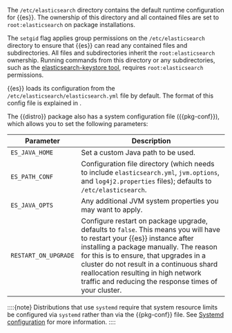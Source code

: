 The `/etc/elasticsearch` directory contains the default runtime configuration for {{es}}. The ownership of this directory and all contained files are set to `root:elasticsearch` on package installations.

The `setgid` flag applies group permissions on the `/etc/elasticsearch` directory to ensure that {{es}} can read any contained files and subdirectories. All files and subdirectories inherit the `root:elasticsearch` ownership. Running commands from this directory or any subdirectories, such as the [elasticsearch-keystore tool](/deploy-manage/security/secure-settings.md), requires `root:elasticsearch` permissions.

{{es}} loads its configuration from the `/etc/elasticsearch/elasticsearch.yml` file by default. The format of this config file is explained in [](/deploy-manage/deploy/self-managed/configure-elasticsearch.md).

The {{distro}} package also has a system configuration file ({{pkg-conf}}), which allows you to set the following parameters:

| Parameter | Description |
| --- | --- |
| `ES_JAVA_HOME` | Set a custom Java path to be used. |
| `ES_PATH_CONF` | Configuration file directory (which needs to include `elasticsearch.yml`, `jvm.options`, and `log4j2.properties` files); defaults to `/etc/elasticsearch`. |
| `ES_JAVA_OPTS` | Any additional JVM system properties you may want to apply. |
| `RESTART_ON_UPGRADE` | Configure restart on package upgrade, defaults to `false`. This means you will have to restart your {{es}} instance after installing a package  manually. The reason for this is to ensure, that upgrades in a cluster do not result in a continuous shard reallocation resulting in high network traffic and reducing the response times of your cluster. |

::::{note}
Distributions that use `systemd` require that system resource limits be configured via `systemd` rather than via the {{pkg-conf}} file. See [Systemd configuration](/deploy-manage/deploy/self-managed/setting-system-settings.md#systemd) for more information.
::::